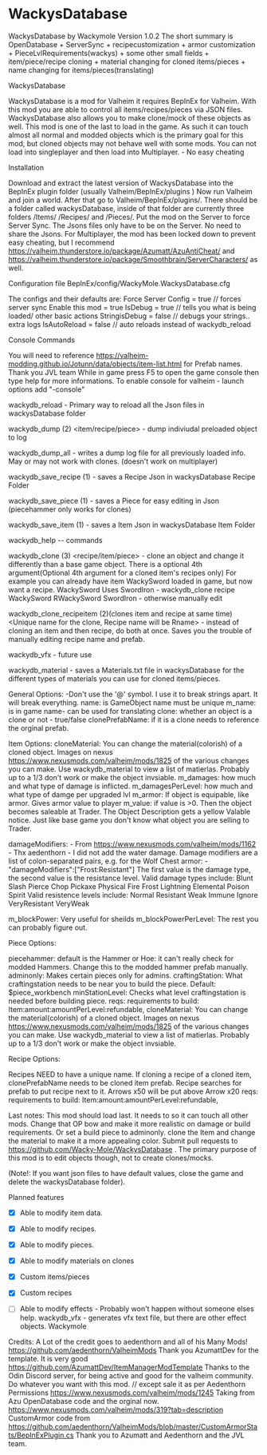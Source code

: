 # WackysDatabase
WackysDatabase by Wackymole
Version 1.0.2
The short summary is OpenDatabase + ServerSync + recipecustomization + armor customization + PieceLvlRequirements(wackys) + some other small fields + item/piece/recipe cloning + material changing for cloned items/pieces + name changing for items/pieces(translating)


WackysDatabase

WackysDatabase is a mod for Valheim it requires BepInEx for Valheim.
With this mod you are able to control all items/recipes/pieces via JSON files.
WackysDatabase also allows you to make clone/mock of these objects as well. 
This mod is one of the last to load in the game. As such it can touch almost all normal and modded objects which is the primary goal for this mod, but cloned objects may not behave well with some mods. 
You can not load into singleplayer and then load into Multiplayer. - No easy cheating

Installation

Download and extract the latest version of WackysDatabase into the BepInEx plugin folder (usually Valheim/BepInEx/plugins )
Now run Valheim and join a world. After that go to Valheim/BepInEx/plugins/. There should be a folder called wackysDatabase, inside of that folder are currently three folders /Items/  /Recipes/ and /Pieces/.
Put the mod on the Server to force Server Sync. The Jsons files only have to be on the Server. No need to share the Jsons. 
For Multiplayer, the mod has been locked down to prevent easy cheating, but I recommend https://valheim.thunderstore.io/package/Azumatt/AzuAntiCheat/ and https://valheim.thunderstore.io/package/Smoothbrain/ServerCharacters/ as well.


Configuration file BepInEx/config/WackyMole.WackysDatabase.cfg

The configs and their defaults are:
Force Server Config = true // forces server sync 
Enable this mod = true
IsDebug = true // tells you what is being loaded/ other basic actions
StringisDebug = false  // debugs your strings.. extra logs
IsAutoReload = false // auto reloads instead of wackydb_reload


Console Commands

You will need to reference https://valheim-modding.github.io/Jotunn/data/objects/item-list.html for Prefab names. Thank you JVL team
While in game press F5 to open the game console then type help for more informations. To enable console for valheim - launch options add "-console"

wackydb_reload  - Primary way to reload all the Json files in wackysDatabase folder

wackydb_dump (2) <item/recipe/piece> <ItemName> - dump indiviudal preloaded object to log

wackydb_dump_all  - writes a dump log file for all previously loaded info. May or may not work with clones. (doesn't work on multiplayer)

wackydb_save_recipe (1) <ItemName> - saves a Recipe Json in wackysDatabase Recipe Folder

wackydb_save_piece (1) <ItemName> - saves a Piece for easy editing in Json (piecehammer only works for clones)

wackydb_save_item (1) <ItemName> - saves a Item Json in wackysDatabase Item Folder

wackydb_help -- commands

wackydb_clone (3) <recipe/item/piece> <Prefab to clone> <Unique name for the clone> - clone an object and change it differently than a base game object. 
There is a optional 4th argument<original item prefab to use for recipe>(Optional 4th argument for a cloned item's recipes only)
For example you can already have item WackySword loaded in game, but now want a recipe. WackySword Uses SwordIron  - wackydb_clone recipe WackySword RWackySword SwordIron - otherwise manually edit

wackydb_clone_recipeitem (2)(clones item and recipe at same time) <Prefab to clone> <Unique name for the clone, Recipe name will be Rname> - instead of cloning an item and then recipe, do both at once. Saves you the trouble of manually editing recipe name and prefab.

wackydb_vfx - future use

wackydb_material - saves a Materials.txt file in wackysDatabase for the different types of materials you can use for cloned items/pieces.


General Options:
-Don't use the '@' symbol. I use it to break strings apart. It will break everything.
name: is GameObject name must be unique
m_name: is in game name- can be used for translating
clone: whether an object is a clone or not - true/false
clonePrefabName: if it is a clone needs to reference the orginal prefab.


Item Options:
cloneMaterial: You can change the material(colorish) of a cloned object. Images on nexus https://www.nexusmods.com/valheim/mods/1825 of the various changes you can make. Use wackydb_material to view a list of matierlas. Probably up to a 1/3 don't work or make the object invsiable.
m_damages: how much and what type of damage is inflicted.
m_damagesPerLevel: how much and what type of damge per upgraded lvl
m_armor: If object is equipable, like armor. Gives armor value to player
m_value: if value is >0. Then the object becomes saleable at Trader. The Object Description gets a yellow Valable notice. Just like base game you don't know what object you are selling to Trader.

damageModifiers: - From https://www.nexusmods.com/valheim/mods/1162 - Thx aedenthorn - I did not add the water damage.
Damage modifiers are a list of colon-separated pairs, e.g. for the Wolf Chest armor: - 
"damageModifiers":["Frost:Resistant"]
The first value is the damage type, the second value is the resistance level.
Valid damage types include:
Blunt Slash Pierce Chop Pickaxe Physical Fire Frost Lightning Elemental Poison Spirit
Valid resistence levels include:
Normal Resistant Weak Immune Ignore VeryResistant VeryWeak

m_blockPower: Very useful for sheilds
m_blockPowerPerLevel:
The rest you can probably figure out. 

Piece Options:

piecehammer: default is the Hammer or Hoe: it can't really check for modded Hammers. Change this to the modded hammer prefab manually.
adminonly: Makes certain pieces only for admins. 
craftingStation: What craftingstation needs to be near you to build the piece. Default: $piece_workbench
minStationLevel: Checks what level craftingstation is needed before building piece. 
reqs: requirements to build: Item:amount:amountPerLevel:refundable,
cloneMaterial: You can change the material(colorish) of a cloned object. Images on nexus https://www.nexusmods.com/valheim/mods/1825 of the various changes you can make. Use wackydb_material to view a list of matierlas. Probably up to a 1/3 don't work or make the object invsiable.

Recipe Options: 

Recipes NEED to have a unique name.
If cloning a recipe of a cloned item, clonePrefabName needs to be cloned item prefab.
Recipe searches for prefab to put recipe next to it. 
Arrows x50 will be put above Arrow x20
reqs: requirements to build: Item:amount:amountPerLevel:refundable,


Last notes:
This mod should load last. It needs to so it can touch all other mods. Change that OP bow and make it more realistic on damage or build requirements. Or set a build piece to adminonly.
clone the Item and change the material to make it a more appealing color. 
Submit pull requests to https://github.com/Wacky-Mole/WackysDatabase . The primary purpose of this mod is to edit objects though, not to create clones/mocks. 


(Note!: If you want json files to have default values, close the game and delete the wackysDatabase folder).


Planned features
- [x] Able to modify item data.
- [x] Able to modify recipes.
- [x] Able to modify pieces.
- [x] Able to modify materials on clones
- [x] Custom items/pieces
- [x] Custom recipes
- [ ] Able to modify effects - Probably won't happen without someone elses help. wackydb_vfx - generates vfx text file, but there are other effect objects. 
Wackymole


Credits:
A Lot of the credit goes to  aedenthorn  and all of his Many Mods! https://github.com/aedenthorn/ValheimMods
 Thank you AzumattDev for the template. It is very good https://github.com/AzumattDev/ItemManagerModTemplate
 Thanks to the Odin Discord server, for being active and good for the valheim community.
 Do whatever you want with this mod. // except sale it as per Aedenthorn Permissions https://www.nexusmods.com/valheim/mods/1245
Taking from Azu OpenDatabase code and the orginal now. https://www.nexusmods.com/valheim/mods/319?tab=description
CustomArmor code from https://github.com/aedenthorn/ValheimMods/blob/master/CustomArmorStats/BepInExPlugin.cs
Thank you to Azumatt and Aedenthorn and the JVL team. 